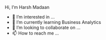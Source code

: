 Hi, I’m Harsh Madaan 
- 👀 I’m interested in ...
- 🌱 I’m currently learning Business Analytics
- 💞️ I’m looking to collaborate on ...
- 📫 How to reach me ...

<!---
harsh-madaan/harsh-madaan is a ✨ special ✨ repository because its `README.md` (this file) appears on your GitHub profile.
You can click the Preview link to take a look at your changes.
--->

